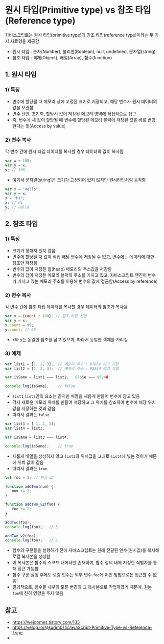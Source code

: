 # 원시 타입(Primitive type) vs 참조 타입(Reference type)

자바스크립트는 원시 타입(primitive type)과 참조 타입(reference type)이라는 두 가지 자료형을 제공함
- 원시 타입 : 숫자(Number), 불리언(Boolean), null, undefined, 문자열(string)
- 참조 타입 : 객체(Object), 배열(Array), 함수(function)

## 1. 원시 타입
### 1) 특징
- 변수에 할당될 때 메모리 상에 고정된 크기로 저장되고, 해당 변수가 원시 데이터의 값을 보관함
- 변수 선언, 초기화, 할당시 값이 저장된 메모리 영역에 직접적으로 접근
- 즉, 변수에 새 값이 할당될 때 변수에 할당된 메모리 블럭에 저장된 값을 바로 변경한다는 뜻(Access by value)
### 2) 변수 복사
각 변수 간에 원시 타입 데이터를 복사할 경우 데이터의 값이 복사됨
```javascript
var x = 100;
var y = x;
y; // 100
```
- 여기서 문자열(string)은 크기가 고정되어 있지 않지만 원시타입처럼 동작함
```javascript
var x = "Hello";
var y = x;
x = "Hi";
x; // Hi
y; // Hello
```

## 2. 참조 타입
### 1) 특징
- 크기가 정해져 있지 않음
- 변수에 할당될 때 값이 직접 해당 변수에 저장될 수 없고, 변수에는 데이터에 대한 참조만 저장됨
- 변수의 값이 저장된 힙(heap) 메모리의 주소값을 저장함
- 변수의 값이 저장된 메모리 블럭의 주소를 가지고 있고, 자바스크립트 엔진이 변수가 가지고 있는 메모리 주소를 이용해 변수의 값에 접근함(Access by reference)
### 2) 변수 복사
각 변수 간에 참조 타입 데이터를 복사할 경우 데이터의 참조가 복사됨
```javascript
var x = {count : 100}; // 참조 타입 선언
var y = x;
x.count = 99;
y.count; // 99
```
- x와 y는 동일한 참조를 담고 있으며, 따라서 동일한 객체를 가리킴
### 3) 예제
```javascript
var list1 = [1, 2, 3];	// 메모리 주소 : 8765e 라고 가정
var list2 = [1, 2, 3];	// 메모리 주소 : 9524d 라고 가정

var isSame = list1 === list2;	8765e === 9524d

console.log(isSame);	// false
```
- ```list1```,```list2```안의 요소는 같지만 배열을 새롭게 만들어 변수에 담고 있음
- 각자 새로운 메모리 위치를 만들어 저장하고 그 위치를 참조하여 변수에 해당 위치 값을 저장하는 것과 같음
- 따라서 결과는 ```false```
```javascript
var list3 = [ 1, 2, 3];
var list4 = list3;

var isSame = list3 === list4;

console.log(isSame);	// true
```
- 새롭게 배열을 생성하지 않고 ```list3```의 위치값을 그대로 ```list4```에 넣는 것이기 때문에 위치 값이 같음
- 따라서 결과는 ```true```
```javascript
let foo = 5; // 원시 값

function addTwo(num) {
   num += 2;
}

function addTwo_v2(foo) {
   foo += 2;
}

addTwo(foo);
console.log(foo);   // 5

addTwo_v2(foo);
console.log(foo);   // 5
```
- 함수의 구문들을 실행하기 전에 자바스크립트는 원래 전달된 인수(원시값)를 복사해 로컬 복사본을 생성함
- 이 복사본은 함수의 스코프 내에서만 존재하며, 함수 정의 내에 지정한 식별자를 통해 접근 가능함
- 함수 구문 실행 후에도 로컬 인수는 외부 변수 ```foo```에 어떤 방법으로든 접근할 수 없음!
- 결과적으로, 함수들 내부의 모든 변경의 그 복사본으로 작업하였기 때문에, 원본 ```foo```에 전혀 영향을 주지 않음

## 참고
- https://weicomes.tistory.com/133
- https://velog.io/@surim014/JavaScript-Primitive-Type-vs-Reference-Type
- 

